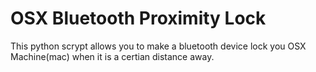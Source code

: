 # OSX Bluetooth Proximity Lock #

This python scrypt allows you to make a bluetooth device lock you OSX Machine(mac) when it is a certian distance away. 
